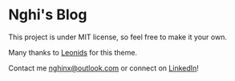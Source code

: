 # Nghi's Blog

This project is under MIT license, so feel free to make it your own.

Many thanks to [Leonids](https://github.com/renyuanz/leonids) for this theme.

Contact me [nghinx@outlook.com](nghinx@outlook.com) or connect on [LinkedIn](https://www.linkedin.com/in/nghinx)!
